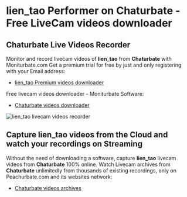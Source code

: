 # lien_tao Performer on Chaturbate - Free LiveCam videos downloader

## Chaturbate Live Videos Recorder

Monitor and record livecam videos of **lien_tao** from **Chaturbate** with Moniturbate.com
Get a premium trial for free by just and only registering with your Email address:
* [lien_tao Premium videos downloader](https://moniturbate.com/request-demo-licence-key.html)

Free livecam videos downloader - Moniturbate Software:
* [Chaturbate videos downloader](https://moniturbate.com/moniturbate-download-software.html)

![lien_tao livecam videos recorder](https://peachurnet.com/templates/moniturbate-software.png)


## Capture lien_tao videos from the Cloud and watch your recordings on Streaming

Without the need of downloading a software, capture **lien_tao** livecam videos from **Chaturbate** 100% online.
Watch Livecam archives from **Chaturbate** unlimitedly from thousands of existing recordings, only on Peachurbate.com and its websites network:
* [Chaturbate videos archives](https://peachurnet.com/)